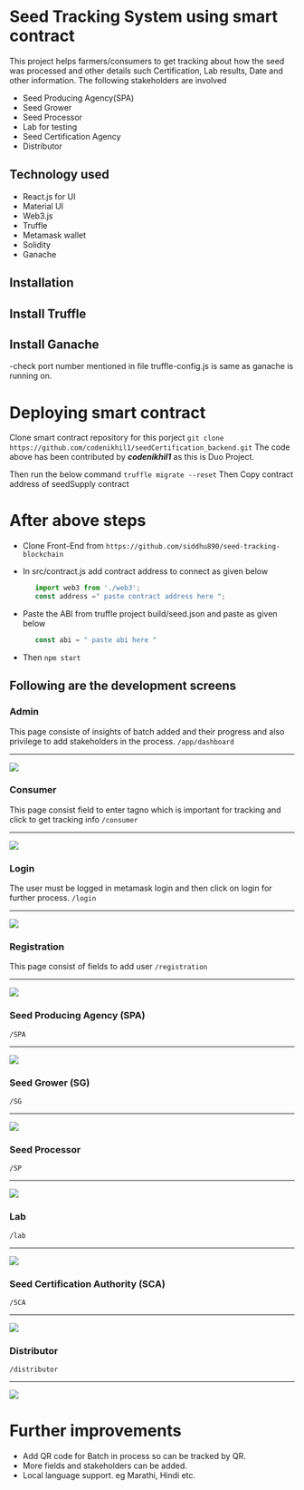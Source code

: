 ﻿# Seed Tracking System using smart contract

This project helps farmers/consumers to get tracking about how the seed was processed and other details such Certification, Lab results,
Date and other information. The following stakeholders are involved
- Seed Producing Agency(SPA)
- Seed Grower
- Seed Processor
- Lab for testing
- Seed Certification Agency
- Distributor

## Technology used
- React.js for UI
- Material UI
- Web3.js
- Truffle
- Metamask wallet
- Solidity
- Ganache

## Installation

## Install Truffle
## Install Ganache
-check port number mentioned in file truffle-config.js is same as ganache is running on.

# Deploying smart contract
Clone smart contract repository for this porject
```git clone https://github.com/codenikhil1/seedCertification_backend.git```
The code above has been contributed by ***codenikhil1*** as this is Duo Project.

Then run the below command
```truffle migrate --reset```
Then Copy contract address of seedSupply contract

# After above steps 
- Clone Front-End from ```https://github.com/siddhu890/seed-tracking-blockchain```

- In src/contract.js add contract address to connect as given below
  ```javascript
     import web3 from './web3';
     const address =" paste contract address here ";
  ```
- Paste the ABI from truffle project build/seed.json and paste as given below
  ```javascript
     const abi = " paste abi here "
  ```
- Then
  ```npm start```
  
## Following are the development screens

### Admin
This page consiste of insights of batch added and their progress and also privilege to add stakeholders in the process.
```/app/dashboard```

---
![](screens/admin.PNG)

### Consumer
This page consist field to enter tagno which is important for tracking and click to get tracking info
```/consumer```

---
![](screens/consumer.PNG)

### Login
The user must be logged in metamask login and then click on login for further process.
```/login```

---
![](screens/login.PNG)

### Registration
This page consist of fields to add user
```/registration```

---
![](screens/registration.PNG)

### Seed Producing Agency (SPA)
```/SPA```

---
![](screens/SPA.PNG)

### Seed Grower (SG)
```/SG```

---
![](screens/SG.PNG)

### Seed Processor
```/SP```

---
![](screens/PP.PNG)

### Lab
```/lab```

---
![](screens/lab.PNG)

### Seed Certification Authority (SCA)
```/SCA```

---
![](screens/SCA.PNG)

### Distributor
```/distributor```

---
![](screens/distributor.PNG)

# Further improvements 
- Add QR code for Batch in process so can be tracked by QR.
- More fields and stakeholders can be added.
- Local language support. eg Marathi, Hindi etc.





